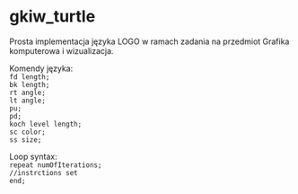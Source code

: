 # gkiw_turtle
Prosta implementacja języka LOGO w ramach zadania na przedmiot Grafika komputerowa i wizualizacja.

Komendy języka: <br />
```fd length;``` <br />
```bk length;``` <br />
```rt angle;``` <br />
```lt angle;``` <br />
```pu;``` <br />
```pd;``` <br />
```koch level length;``` <br />
```sc color;``` <br />
```ss size;``` <br />

Loop syntax: <br />
```repeat numOfIterations;``` <br />
```//instrctions set``` <br />
```end;``` <br />

